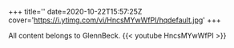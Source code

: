 +++
title=''
date=2020-10-22T15:57:25Z
cover='https://i.ytimg.com/vi/HncsMYwWfPI/hqdefault.jpg'
+++

All content belongs to GlennBeck.
{{< youtube HncsMYwWfPI >}}
